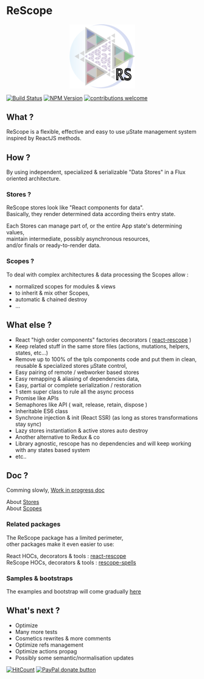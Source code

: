 
# ReScope

<p align="center">
  <img width="172" src="./doc/logo.png">
</p>

[![Build Status](https://travis-ci.org/CaipiLabs/rescope.svg?branch=master)](https://travis-ci.org/CaipiLabs/rescope)
[![NPM Version](https://badge.fury.io/js/rescope.svg?style=flat)](https://npmjs.org/package/rescope)
[![contributions welcome](https://img.shields.io/badge/contributions-welcome-brightgreen.svg?style=flat)](#)

## What ?

ReScope is a flexible, effective and easy to use µState management system inspired by ReactJS methods.

## How ?

By using independent, specialized & serializable "Data Stores" in a Flux oriented architecture.

### Stores ?

ReScope stores look like "React components for data".<br>
Basically, they render determined data according theirs entry state.

Each Stores can manage part of, or the entire App state's determining values,<br>
maintain intermediate, possibly asynchronous resources,<br>
and/or finals or ready-to-render data.

### Scopes ?

To deal with complex architectures & data processing the Scopes allow :
- normalized scopes for modules & views
- to inherit & mix other Scopes,
- automatic & chained destroy
- ...

## What else ?

- React "high order components" factories decorators ( [react-rescope](https://github.com/CaipiLabs/react-rescope) )
- Keep related stuff in the same store files (actions, mutations, helpers, states, etc...)
- Remove up to 100% of the tpls components code and put them in clean, reusable & specialized stores µState control,
- Easy pairing of remote / webworker based stores
- Easy remapping & aliasing of dependencies data,
- Easy, partial or complete serialization / restoration
- 1 stem super class to rule all the async process
- Promise like APIs
- Semaphores like API ( wait, release, retain, dispose )
- Inheritable ES6 class
- Synchrone injection & init (React SSR) (as long as stores transformations stay sync)
- Lazy stores instantiation & active stores auto destroy
- Another alternative to Redux & co
- Library agnostic, rescope has no dependencies and will keep working with any states based system
- etc..

## Doc ?

Comming slowly, [Work in progress doc](doc/readme.md)

About [Stores](doc/Store.md) <br>
About [Scopes](doc/Scope.md)

### Related packages

The ReScope package has a limited perimeter, <br>
other packages make it even easier to use:<br>

React HOCs, decorators & tools : [react-rescope](https://github.com/CaipiLabs/react-rescope)<br>
ReScope HOCs, decorators & tools : [rescope-spells](https://github.com/CaipiLabs/rescope-spells)<br>

### Samples & bootstraps

The examples and bootstrap will come gradually [here](https://github.com/CaipiLabs/rescope-samples)

## What's next ?

- Optimize
- Many more tests
- Cosmetics rewrites & more comments
- Optimize refs management
- Optimize actions propag
- Possibly some semantic/normalisation updates

[![HitCount](http://hits.dwyl.io/caipilabs/Caipilabs/rescope.svg)](http://hits.dwyl.io/caipilabs/Caipilabs/rescope)
<span class="badge-paypal"><a href="https://www.paypal.com/cgi-bin/webscr?cmd=_s-xclick&hosted_button_id=VWKR3TWQ2U2AC" title="Donate to this project using Paypal"><img src="https://img.shields.io/badge/paypal-donate-yellow.svg" alt="PayPal donate button" /></a></span>

